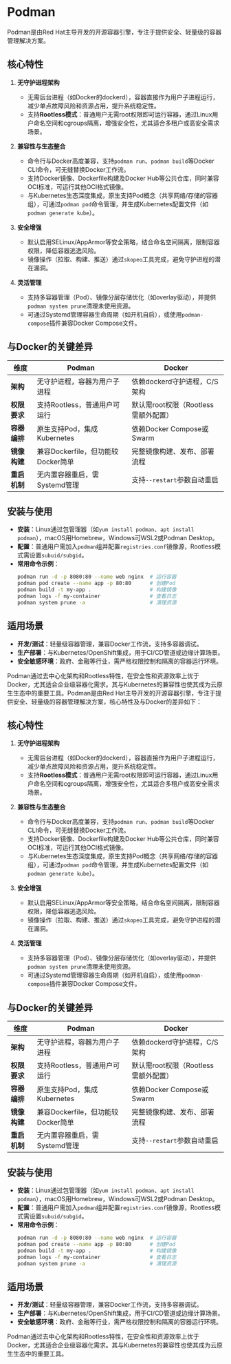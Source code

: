 # Podman

Podman是由Red Hat主导开发的开源容器引擎，专注于提供安全、轻量级的容器管理解决方案。

## 核心特性
1. **无守护进程架构**
    - 无需后台进程（如Docker的dockerd），容器直接作为用户子进程运行，减少单点故障风险和资源占用，提升系统稳定性。
    - 支持**Rootless模式**：普通用户无需root权限即可运行容器，通过Linux用户命名空间和cgroups隔离，增强安全性，尤其适合多租户或高安全需求场景。

2. **兼容性与生态整合**
    - 命令行与Docker高度兼容，支持`podman run`、`podman build`等Docker CLI命令，可无缝替换Docker工作流。
    - 支持Docker镜像、Dockerfile构建及Docker Hub等公共仓库，同时兼容OCI标准，可运行其他OCI格式镜像。
    - 与Kubernetes生态深度集成，原生支持Pod概念（共享网络/存储的容器组），可通过`podman pod`命令管理，并生成Kubernetes配置文件（如`podman generate kube`）。

3. **安全增强**
    - 默认启用SELinux/AppArmor等安全策略，结合命名空间隔离，限制容器权限，降低容器逃逸风险。
    - 镜像操作（拉取、构建、推送）通过`skopeo`工具完成，避免守护进程的潜在漏洞。

4. **灵活管理**
    - 支持多容器管理（Pod）、镜像分层存储优化（如overlay驱动），并提供`podman system prune`清理未使用资源。
    - 可通过Systemd管理容器生命周期（如开机自启），或使用`podman-compose`插件兼容Docker Compose文件。

## 与Docker的关键差异
| **维度**       | **Podman**                          | **Docker**                          |
|----------------|-------------------------------------|-------------------------------------|
| **架构**       | 无守护进程，容器为用户子进程        | 依赖dockerd守护进程，C/S架构        |
| **权限要求**   | 支持Rootless，普通用户可运行        | 默认需root权限（Rootless需额外配置）|
| **容器编排**   | 原生支持Pod，集成Kubernetes         | 依赖Docker Compose或Swarm           |
| **镜像构建**   | 兼容Dockerfile，但功能较Docker简单  | 完整镜像构建、发布、部署流程        |
| **重启机制**   | 无内置容器重启，需Systemd管理       | 支持`--restart`参数自动重启         |

## 安装与使用
- **安装**：Linux通过包管理器（如`yum install podman`、`apt install podman`），macOS用Homebrew，Windows可WSL2或Podman Desktop。
- **配置**：普通用户需加入`podman`组并配置`registries.conf`镜像源，Rootless模式需设置`subuid/subgid`。
- **常用命令示例**：
  ```bash
  podman run -d -p 8080:80 --name web nginx  # 运行容器
  podman pod create --name app -p 80:80      # 创建Pod
  podman build -t my-app .                   # 构建镜像
  podman logs -f my-container                # 查看日志
  podman system prune -a                     # 清理资源
  ```

## 适用场景
- **开发/测试**：轻量级容器管理，兼容Docker工作流，支持多容器调试。
- **生产部署**：与Kubernetes/OpenShift集成，用于CI/CD管道或边缘计算场景。
- **安全敏感环境**：政府、金融等行业，需严格权限控制和隔离的容器运行环境。

Podman通过去中心化架构和Rootless特性，在安全性和资源效率上优于Docker，尤其适合企业级容器化需求。其与Kubernetes的兼容性也使其成为云原生生态中的重要工具。Podman是由Red Hat主导开发的开源容器引擎，专注于提供安全、轻量级的容器管理解决方案，核心特性及与Docker的差异如下：

## 核心特性
1. **无守护进程架构**
    - 无需后台进程（如Docker的dockerd），容器直接作为用户子进程运行，减少单点故障风险和资源占用，提升系统稳定性。
    - 支持**Rootless模式**：普通用户无需root权限即可运行容器，通过Linux用户命名空间和cgroups隔离，增强安全性，尤其适合多租户或高安全需求场景。

2. **兼容性与生态整合**
    - 命令行与Docker高度兼容，支持`podman run`、`podman build`等Docker CLI命令，可无缝替换Docker工作流。
    - 支持Docker镜像、Dockerfile构建及Docker Hub等公共仓库，同时兼容OCI标准，可运行其他OCI格式镜像。
    - 与Kubernetes生态深度集成，原生支持Pod概念（共享网络/存储的容器组），可通过`podman pod`命令管理，并生成Kubernetes配置文件（如`podman generate kube`）。

3. **安全增强**
    - 默认启用SELinux/AppArmor等安全策略，结合命名空间隔离，限制容器权限，降低容器逃逸风险。
    - 镜像操作（拉取、构建、推送）通过`skopeo`工具完成，避免守护进程的潜在漏洞。

4. **灵活管理**
    - 支持多容器管理（Pod）、镜像分层存储优化（如overlay驱动），并提供`podman system prune`清理未使用资源。
    - 可通过Systemd管理容器生命周期（如开机自启），或使用`podman-compose`插件兼容Docker Compose文件。

## 与Docker的关键差异
| **维度**   | **Podman**                | **Docker**               |
|----------|---------------------------|--------------------------|
| **架构**   | 无守护进程，容器为用户子进程            | 依赖dockerd守护进程，C/S架构      |
| **权限要求** | 支持Rootless，普通用户可运行        | 默认需root权限（Rootless需额外配置） |
| **容器编排** | 原生支持Pod，集成Kubernetes      | 依赖Docker Compose或Swarm   |
| **镜像构建** | 兼容Dockerfile，但功能较Docker简单 | 完整镜像构建、发布、部署流程           |
| **重启机制** | 无内置容器重启，需Systemd管理        | 支持`--restart`参数自动重启      |

## 安装与使用
- **安装**：Linux通过包管理器（如`yum install podman`、`apt install podman`），macOS用Homebrew，Windows可WSL2或Podman Desktop。
- **配置**：普通用户需加入`podman`组并配置`registries.conf`镜像源，Rootless模式需设置`subuid/subgid`。
- **常用命令示例**：
  ```bash
  podman run -d -p 8080:80 --name web nginx  # 运行容器
  podman pod create --name app -p 80:80      # 创建Pod
  podman build -t my-app .                   # 构建镜像
  podman logs -f my-container                # 查看日志
  podman system prune -a                     # 清理资源
  ```

## 适用场景
- **开发/测试**：轻量级容器管理，兼容Docker工作流，支持多容器调试。
- **生产部署**：与Kubernetes/OpenShift集成，用于CI/CD管道或边缘计算场景。
- **安全敏感环境**：政府、金融等行业，需严格权限控制和隔离的容器运行环境。

Podman通过去中心化架构和Rootless特性，在安全性和资源效率上优于Docker，尤其适合企业级容器化需求。其与Kubernetes的兼容性也使其成为云原生生态中的重要工具。